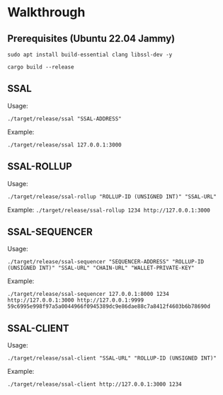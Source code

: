 # Walkthrough

## Prerequisites (Ubuntu 22.04 Jammy)
`sudo apt install build-essential clang libssl-dev -y`

`cargo build --release`

## SSAL
Usage:

`./target/release/ssal "SSAL-ADDRESS"`

Example:

`./target/release/ssal 127.0.0.1:3000`

## SSAL-ROLLUP
Usage:

`./target/release/ssal-rollup "ROLLUP-ID (UNSIGNED INT)" "SSAL-URL"`

Example:
`./target/release/ssal-rollup 1234 http://127.0.0.1:3000`

## SSAL-SEQUENCER
Usage:

`./target/release/ssal-sequencer "SEQUENCER-ADDRESS" "ROLLUP-ID (UNSIGNED INT)" "SSAL-URL" "CHAIN-URL" "WALLET-PRIVATE-KEY"`

Example:

`./target/release/ssal-sequencer 127.0.0.1:8000 1234 http://127.0.0.1:3000 http://127.0.0.1:9999 59c6995e998f97a5a0044966f0945389dc9e86dae88c7a8412f4603b6b78690d`

## SSAL-CLIENT
Usage:

`./target/release/ssal-client "SSAL-URL" "ROLLUP-ID (UNSIGNED INT)"`

Example:

`./target/release/ssal-client http://127.0.0.1:3000 1234`
